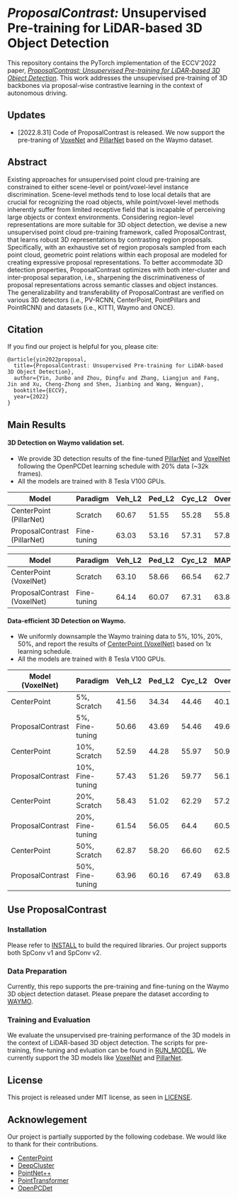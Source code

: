 # _ProposalContrast:_ Unsupervised Pre-training for LiDAR-based 3D Object Detection
This repository contains the PyTorch implementation of the ECCV'2022 paper, [*ProposalContrast: Unsupervised Pre-training for LiDAR-based 3D Object Detection*](https://arxiv.org/pdf/2207.12654.pdf). This work addresses the unsupervised pre-training of 3D backbones via proposal-wise contrastive learning in the context of autonomous driving.

## Updates

* [2022.8.31] Code of ProposalContrast is released. We now support the pre-traning of [VoxeNet](https://pdfs.semanticscholar.org/5125/a16039cabc6320c908a4764f32596e018ad3.pdf) and [PillarNet](https://openaccess.thecvf.com/content_CVPR_2019/papers/Lang_PointPillars_Fast_Encoders_for_Object_Detection_From_Point_Clouds_CVPR_2019_paper.pdf) based on the Waymo dataset.



## Abstract
Existing approaches for unsupervised point cloud pre-training are constrained to either scene-level or point/voxel-level instance discrimination. Scene-level methods tend to lose local details that are crucial for recognizing the road objects, while point/voxel-level methods inherently suffer from limited receptive field that is incapable of perceiving large objects or context environments. Considering region-level representations are more suitable for 3D object detection, we devise a new unsupervised point cloud pre-training framework, called ProposalContrast, that learns robust 3D representations by contrasting region proposals. Specifically, with an exhaustive set of region proposals sampled from each point cloud, geometric point relations within each proposal are modeled for creating expressive proposal representations. To better accommodate 3D detection properties, ProposalContrast optimizes with both inter-cluster and inter-proposal separation, i.e., sharpening the discriminativeness of proposal representations across semantic classes and object instances. The generalizability and transferability of ProposalContrast are verified on various 3D detectors (i.e., PV-RCNN, CenterPoint, PointPillars and PointRCNN) and datasets (i.e., KITTI, Waymo and ONCE).

## Citation
If you find our project is helpful for you, please cite:


    @article{yin2022proposal,
      title={ProposalContrast: Unsupervised Pre-training for LiDAR-based 3D Object Detection},
      author={Yin, Junbo and Zhou, Dingfu and Zhang, Liangjun and Fang, Jin and Xu, Cheng-Zhong and Shen, Jianbing and Wang, Wenguan},
      booktitle={ECCV},
      year={2022}
    }
    
## Main Results

#### 3D Detection on Waymo validation set.
* We provide 3D detection results of the fine-tuned [PillarNet](configs/waymo/pp/waymo_centerpoint_pp.py) and [VoxelNet](configs/waymo/voxelnet/waymo_centerpoint_voxelnet_1x.py) following the OpenPCDet learning schedule with 20% data (~32k frames).
* All the models are trained with 8 Tesla V100 GPUs.

| Model                      | Paradigm      | Veh_L2 | Ped_L2 | Cyc_L2 | Overall  |  
|----------------------------|-------------|--------|--------|--------|-------|
| CenterPoint (PillarNet)    | Scratch     | 60.67  | 51.55  | 55.28  | 55.83 |  
| ProposalContrast (PillarNet) | Fine-tuning | 63.03    | 53.16    | 57.31    | 57.83   | 

| Model                       | Paradigm      | Veh_L2 | Ped_L2 | Cyc_L2 | MAPH |  
|-----------------------------|-------------|--------|--------|--------|------|
| CenterPoint (VoxelNet)      | Scratch     | 63.10  | 58.66  | 66.54  | 62.77 |  
| ProposalContrast (VoxelNet) | Fine-tuning | 64.14  | 60.07  | 67.31  | 63.84 | 

#### Data-efficient 3D Detection on Waymo.
* We uniformly downsample the Waymo training data to 5%, 10%, 20%, 50%, and report the results of [CenterPoint (VoxelNet)](configs/waymo/voxelnet/waymo_centerpoint_voxelnet_1x.py) based on 1x learning schedule.
* All the models are trained with 8 Tesla V100 GPUs.

| Model (VoxelNet)                     | Paradigm                | Veh_L2 | Ped_L2 | Cyc_L2 | Overall  |  
|-----------------------------|-----------------------|--------|--------|--------|-------|
| CenterPoint      | 5%, Scratch      | 41.56  | 34.34  | 44.46  | 40.12 |  
| ProposalContrast | 5%, Fine-tuning   |  50.66 | 43.69  | 54.46  | 49.60 |   
| CenterPoint      | 10%, Scratch      | 52.59  | 44.28  | 55.97  | 50.95 |  
| ProposalContrast | 10%, Fine-tuning   | 57.43  | 51.26  | 59.77  | 56.15 |   
| CenterPoint      | 20%, Scratch     | 58.43  | 51.02  | 62.29  | 57.25 |  
| ProposalContrast | 20%, Fine-tuning  | 61.54  | 56.05  | 64.4  | 60.58 |   
| CenterPoint      | 50%, Scratch     | 62.87  | 58.20  | 66.60  | 62.56 |  
| ProposalContrast | 50%, Fine-tuning  | 63.96  | 60.16  | 67.49  | 63.87 |   


## Use ProposalContrast

### Installation

Please refer to [INSTALL](docs/INSTALL.md) to build the required libraries. Our project supports both SpConv v1 and SpConv v2.

### Data Preparation
Currently, this repo supports the pre-training and fine-tuning on the Waymo 3D object detection dataset. Please prepare the dataset according to [WAYMO](docs/WAYMO.md).

### Training and Evaluation
 We evaluate the unsupervised pre-training performance of the 3D models in the context of LiDAR-based 3D object detection. The scripts for pre-training, fine-tuning and evluation can be found in [RUN_MODEL](docs/RUN_MODEL.md). We currently support the 3D models like [VoxelNet](configs/waymo/voxelnet/waymo_centerpoint_voxelnet.py) and [PillarNet](configs/waymo/pp/waymo_centerpoint_pp.py).

## License

This project is released under MIT license, as seen in [LICENSE](LICENSE).




## Acknowlegement
Our project is partially supported by the following codebase. We would like to thank for their contributions.

* [CenterPoint](https://github.com/tianweiy/CenterPoint)
* [DeepCluster](https://github.com/facebookresearch/deepcluster)
* [PointNet++](https://github.com/yanx27/Pointnet_Pointnet2_pytorch)
* [PointTransformer](https://github.com/lucidrains/point-transformer-pytorch)
* [OpenPCDet](https://github.com/open-mmlab/OpenPCDet)
